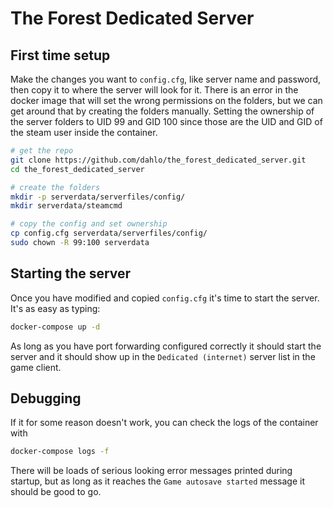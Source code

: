 # The Forest Dedicated Server

## First time setup
Make the changes you want to `config.cfg`, like server name and password, then copy it to where the server will look for it. There is an error in the docker image that will set the wrong permissions on the folders, but we can get around that by creating the folders manually. Setting the ownership of the server folders to UID 99 and GID 100 since those are the UID and GID of the steam user inside the container.

```bash
# get the repo
git clone https://github.com/dahlo/the_forest_dedicated_server.git
cd the_forest_dedicated_server

# create the folders
mkdir -p serverdata/serverfiles/config/
mkdir serverdata/steamcmd

# copy the config and set ownership
cp config.cfg serverdata/serverfiles/config/
sudo chown -R 99:100 serverdata
```

## Starting the server
Once you have modified and copied `config.cfg` it's time to start the server. It's as easy as typing:

```bash
docker-compose up -d
```

As long as you have port forwarding configured correctly it should start the server and it should show up in the `Dedicated (internet)` server list in the game client.

## Debugging
If it for some reason doesn't work, you can check the logs of the container with

```bash
docker-compose logs -f
```

There will be loads of serious looking error messages printed during startup, but as long as it reaches the `Game autosave started` message it should be good to go.
